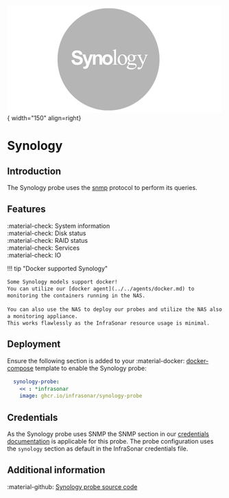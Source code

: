 ![Synology](../../../images/probe_synology.png){ width="150" align=right}

# Synology

## Introduction

The Synology probe uses the [snmp](index.md) protocol to perform its queries.

## Features

:material-check: System information<br>
:material-check: Disk status<br>
:material-check: RAID status<br>
:material-check: Services<br>
:material-check: IO

!!! tip "Docker supported Synology"

    Some Synology models support docker!
    You can utilize our [docker agent](../../agents/docker.md) to monitoring the containers running in the NAS.

    You can also use the NAS to deploy our probes and utilize the NAS also a monitoring appliance.
    This works flawlessly as the InfraSonar resource usage is minimal.

## Deployment

Ensure the following section is added to your :material-docker: [docker-compose](../appliance/docker_compose.md) template to enable the Synology probe:

```yaml
  synology-probe:
    << : *infrasonar
    image: ghcr.io/infrasonar/synology-probe
```

## Credentials

As the Synology probe uses SNMP the SNMP section in our [credentials documentation](../appliance/credentials.md) is applicable for this probe.
The probe configuration uses the `synology` section as default in the InfraSonar credentials file.

## Additional information

:material-github: [Synology probe source code](https://github.com/infrasonar/synology-probe)

